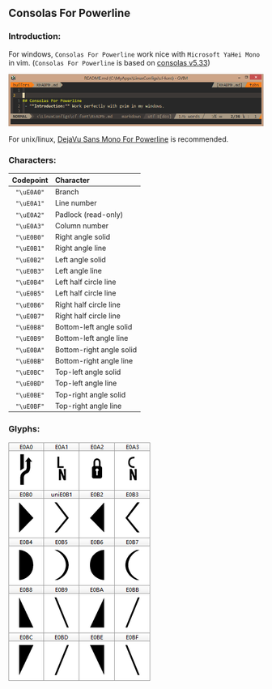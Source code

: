 
## Consolas For Powerline

### **Introduction:**
For windows, `Consolas For Powerline` work nice with `Microsoft YaHei Mono` in vim.
(`Consolas For Powerline` is based on [consolas v5.33](https://en.wikipedia.org/wiki/Consolas))

![example](./example.png)

For unix/linux, [DejaVu Sans Mono For Powerline](https://github.com/powerline/fonts/tree/master/DejaVuSansMono) is recommended.

### **Characters:**

| Codepoint  | Character                |
| :---:      | :---                     |
| `"\uE0A0"` | Branch                   |
| `"\uE0A1"` | Line number              |
| `"\uE0A2"` | Padlock (read-only)      |
| `"\uE0A3"` | Column number            |
| `"\uE0B0"` | Right angle solid        |
| `"\uE0B1"` | Right angle line         |
| `"\uE0B2"` | Left angle solid         |
| `"\uE0B3"` | Left angle line          |
| `"\uE0B4"` | Left half circle line    |
| `"\uE0B5"` | Left half circle line    |
| `"\uE0B6"` | Right half circle line   |
| `"\uE0B7"` | Right half circle line   |
| `"\uE0B8"` | Bottom-left angle solid  |
| `"\uE0B9"` | Bottom-left angle line   |
| `"\uE0BA"` | Bottom-right angle solid |
| `"\uE0BB"` | Bottom-right angle line  |
| `"\uE0BC"` | Top-left angle solid     |
| `"\uE0BD"` | Top-left angle line      |
| `"\uE0BE"` | Top-right angle solid    |
| `"\uE0BF"` | Top-right angle line     |

### **Glyphs:**

![Glyph](./glyph.png)
